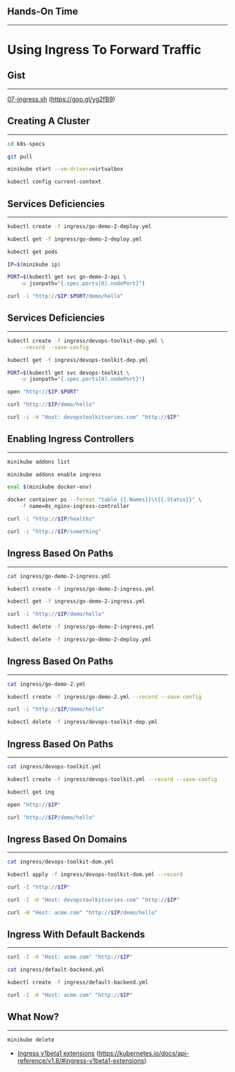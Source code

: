## Hands-On Time

---

# Using Ingress To Forward Traffic


## Gist

---

[07-ingress.sh](https://gist.github.com/54ef6592bce747ff2d1b089834fc755b) (https://goo.gl/yg2fB9)


## Creating A Cluster

---

```bash
cd k8s-specs

git pull

minikube start --vm-driver=virtualbox

kubectl config current-context
```


## Services Deficiencies

---

```bash
kubectl create -f ingress/go-demo-2-deploy.yml

kubectl get -f ingress/go-demo-2-deploy.yml

kubectl get pods

IP=$(minikube ip)

PORT=$(kubectl get svc go-demo-2-api \
    -o jsonpath="{.spec.ports[0].nodePort}")

curl -i "http://$IP:$PORT/demo/hello"
```


## Services Deficiencies

---

```bash
kubectl create -f ingress/devops-toolkit-dep.yml \
    --record --save-config

kubectl get -f ingress/devops-toolkit-dep.yml

PORT=$(kubectl get svc devops-toolkit \
    -o jsonpath="{.spec.ports[0].nodePort}")

open "http://$IP:$PORT"

curl "http://$IP/demo/hello"

curl -i -H "Host: devopstoolkitseries.com" "http://$IP"
```


<!-- .slide: data-background="img/services.png" data-background-size="contain" -->


## Enabling Ingress Controllers

---

```bash
minikube addons list

minikube addons enable ingress

eval $(minikube docker-env)

docker container ps --format "table {{.Names}}\t{{.Status}}" \
    -f name=8s_nginx-ingress-controller

curl -i "http://$IP/healthz"

curl -i "http://$IP/something"
```


## Ingress Based On Paths

---

```bash
cat ingress/go-demo-2-ingress.yml

kubectl create -f ingress/go-demo-2-ingress.yml

kubectl get -f ingress/go-demo-2-ingress.yml

curl -i "http://$IP/demo/hello"

kubectl delete -f ingress/go-demo-2-ingress.yml

kubectl delete -f ingress/go-demo-2-deploy.yml
```


## Ingress Based On Paths

---

```bash
cat ingress/go-demo-2.yml

kubectl create -f ingress/go-demo-2.yml --record --save-config

curl -i "http://$IP/demo/hello"

kubectl delete -f ingress/devops-toolkit-dep.yml
```


<!-- .slide: data-background="img/seq_ingress_ch07.png" data-background-size="contain" -->


## Ingress Based On Paths

---

```bash
cat ingress/devops-toolkit.yml

kubectl create -f ingress/devops-toolkit.yml --record --save-config

kubectl get ing

open "http://$IP"

curl "http://$IP/demo/hello"
```


<!-- .slide: data-background="img/ingress.png" data-background-size="contain" -->


## Ingress Based On Domains

---

```bash
cat ingress/devops-toolkit-dom.yml

kubectl apply -f ingress/devops-toolkit-dom.yml --record

curl -I "http://$IP"

curl -I -H "Host: devopstoolkitseries.com" "http://$IP"

curl -H "Host: acme.com" "http://$IP/demo/hello"
```


## Ingress With Default Backends

---

```bash
curl -I -H "Host: acme.com" "http://$IP"

cat ingress/default-backend.yml

kubectl create -f ingress/default-backend.yml

curl -I -H "Host: acme.com" "http://$IP"
```


<!-- .slide: data-background="img/ingress-components.png" data-background-size="contain" -->


## What Now?

---

```bash
minikube delete
```

* [Ingress v1beta1 extensions](https://kubernetes.io/docs/api-reference/v1.8/#ingress-v1beta1-extensions) (https://kubernetes.io/docs/api-reference/v1.8/#ingress-v1beta1-extensions)
